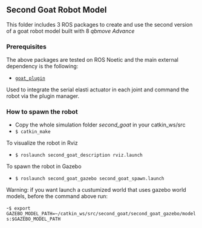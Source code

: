 ## Second Goat Robot Model

This folder includes 3 ROS packages to create and use the second version of a goat robot model built with 8 *qbmove Advance*

### Prerequisites

The above packages are tested on ROS Noetic and the main external dependency is the following:

* [`goat_plugin`](https://github.com/CentroEPiaggio/NaturalIntelligence/tree/main/NI_simulations/goat_plugin)

Used to integrate the serial elasti actuator in each joint and command the robot via the plugin manager.

### How to spawn the robot

- Copy the whole simulation folder *second_goat* in your catkin_ws/src 
- ``` $ catkin_make ```

To visualize the robot in Rviz
- ``` $ roslaunch second_goat_description rviz.launch ```

To spawn the robot in Gazebo
- ``` $ roslaunch second_goat_gazebo second_goat_spawn.launch ```

Warning: if you want launch a custumized world that uses gazebo world models, before the command above run:

-``` $ export GAZEBO_MODEL_PATH=~/catkin_ws/src/second_goat/second_goat_gazebo/models:$GAZEBO_MODEL_PATH ```

